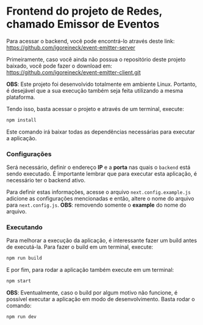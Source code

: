# Frontend do projeto de Redes, chamado Emissor de Eventos

Para acessar o backend, você pode encontrá-lo através deste link: https://github.com/igoreineck/event-emitter-server

Primeiramente, caso você ainda não possua o repositório deste projeto baixado, você pode fazer o download em: https://github.com/igoreineck/event-emitter-client.git

**OBS**: Este projeto foi desenvolvido totalmente em ambiente Linux. Portanto, é desejável que a sua execução também seja feita utilizando a mesma plataforma.

Tendo isso, basta acessar o projeto e através de um terminal, execute:
```bash
npm install
```

Este comando irá baixar todas as dependências necessárias para executar a aplicação.

### Configurações

Será necessário, definir o endereço **IP** e a **porta** nas quais o `backend` está sendo executado. É importante lembrar que para executar esta aplicação, é necessário ter o backend ativo.

Para definir estas informações, acesse o arquivo `next.config.example.js` adicione as configurações mencionadas e então, altere o nome do arquivo para `next.config.js`. **OBS**: removendo somente o **example** do nome do arquivo.

### Executando

Para melhorar a execução da aplicação, é interessante fazer um build antes de executá-la. Para fazer o build em um terminal, execute:
```bash
npm run build
```

E por fim, para rodar a aplicação também execute em um terminal:
```bash
npm start
```

**OBS**: Eventualmente, caso o build por algum motivo não funcione, é possível executar a aplicação em modo de desenvolvimento. Basta rodar o comando:
```bash
npm run dev
```
